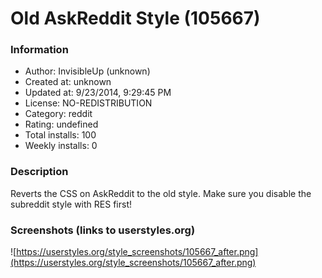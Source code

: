 # Old AskReddit Style (105667)

### Information
- Author: InvisibleUp (unknown)
- Created at: unknown
- Updated at: 9/23/2014, 9:29:45 PM
- License: NO-REDISTRIBUTION
- Category: reddit
- Rating: undefined
- Total installs: 100
- Weekly installs: 0


### Description
Reverts the CSS on AskReddit to the old style. Make sure you disable the subreddit style with RES first!


### Screenshots (links to userstyles.org)
![https://userstyles.org/style_screenshots/105667_after.png](https://userstyles.org/style_screenshots/105667_after.png)


